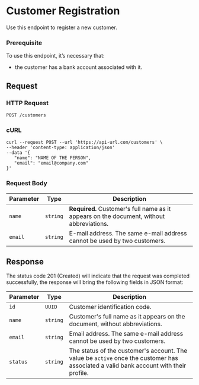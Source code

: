 # Customer Registration
Use this endpoint to register a new customer.

### Prerequisite
To use this endpoint, it’s necessary that:

- the customer has a bank account associated with it.

## Request
### HTTP Request
```http 
POST /customers
```
### cURL
```curl
curl --request POST --url 'https://api-url.com/customers' \ 
--header 'content-type: application/json'
--data '{
   "name": "NAME OF THE PERSON",  
   "email": "email@company.com"
}'
```


### Request Body
| Parameter | Type | Description |
| --- | --- | --- |
| `name` | `string` | **Required.** Customer's full name as it appears on the document, without abbreviations. |
| `email` | `string` | E-mail address. The same e-mail address cannot be used by two customers. |

## Response
The status code 201 (Created) will indicate that the request was completed successfully, the response will bring the following fields in JSON format:

| Parameter | Type | Description |
| --- | --- | --- |
| `id` | `UUID` | Customer identification code. |
| `name` | `string` | Customer's full name as it appears on the document, without abbreviations. |
| `email` | `string` | Email address. The same e-mail address cannot be used by two customers. |
| `status` | `string` | The status of the customer's account. The value be `active` once the customer has associated a valid bank account with their profile. |


